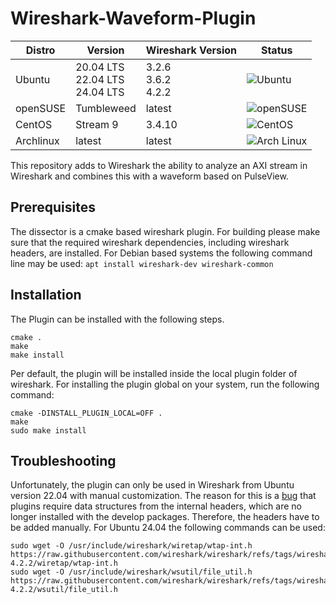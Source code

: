 # Wireshark-Waveform-Plugin
| **Distro** | **Version**                         | **Wireshark Version**   | **Status**                                                                                                                 |
|------------|-------------------------------------|-------------------------|----------------------------------------------------------------------------------------------------------------------------|
| Ubuntu     | 20.04 LTS<br>22.04 LTS<br>24.04 LTS | 3.2.6<br>3.6.2<br>4.2.2 | ![Ubuntu](https://github.com/pmo73/Wireshark-Waveform-Plugin/actions/workflows/ubuntu.yml/badge.svg?branch=develop)        |
| openSUSE   | Tumbleweed                          | latest                  | ![openSUSE](https://github.com/pmo73/Wireshark-Waveform-Plugin/actions/workflows/opensuse.yml/badge.svg?branch=develop)    |
| CentOS     | Stream 9                            | 3.4.10                  | ![CentOS](https://github.com/pmo73/Wireshark-Waveform-Plugin/actions/workflows/centos.yml/badge.svg?branch=develop)        |
| Archlinux  | latest                              | latest                  | ![Arch Linux](https://github.com/pmo73/Wireshark-Waveform-Plugin/actions/workflows/archlinux.yml/badge.svg?branch=develop) |

This repository adds to Wireshark the ability to analyze an AXI stream in Wireshark and combines this with a waveform
based on PulseView.


## Prerequisites

The dissector is a cmake based wireshark plugin. For building please make sure that the required wireshark dependencies,
including wireshark headers, are installed. For Debian based systems the following command line may be
used: `apt install wireshark-dev wireshark-common`

## Installation

The Plugin can be installed with the following steps.

```shell
cmake .
make
make install
```

Per default, the plugin will be installed inside the local plugin folder of wireshark. For installing the plugin global
on your system, run the following command:

```shell
cmake -DINSTALL_PLUGIN_LOCAL=OFF .
make
sudo make install
```

## Troubleshooting

Unfortunately, the plugin can only be used in Wireshark from Ubuntu version 22.04 with manual customization. The reason
for this is a [bug](https://gitlab.com/wireshark/wireshark/-/issues/20003) that plugins require data structures from the internal headers, which are no longer installed with the
develop packages. Therefore, the headers have to be added manually. For Ubuntu 24.04 the following commands can be used:
```shell
sudo wget -O /usr/include/wireshark/wiretap/wtap-int.h https://raw.githubusercontent.com/wireshark/wireshark/refs/tags/wireshark-4.2.2/wiretap/wtap-int.h
sudo wget -O /usr/include/wireshark/wsutil/file_util.h https://raw.githubusercontent.com/wireshark/wireshark/refs/tags/wireshark-4.2.2/wsutil/file_util.h
```
